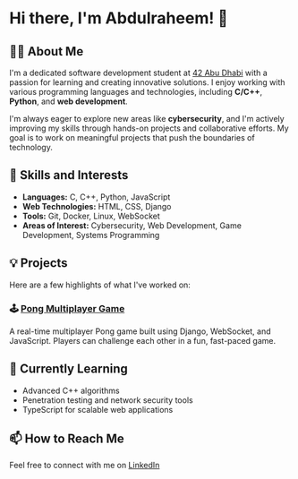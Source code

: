# Hi there, I'm Abdulraheem! 👋

## 👨‍💻 About Me

I'm a dedicated software development student at [42 Abu Dhabi](https://www.42abudhabi.ae/) with a passion for learning and creating innovative solutions. I enjoy working with various programming languages and technologies, including **C/C++**, **Python**, and **web development**. 

I'm always eager to explore new areas like **cybersecurity**, and I'm actively improving my skills through hands-on projects and collaborative efforts. My goal is to work on meaningful projects that push the boundaries of technology.

## 🌟 Skills and Interests
- **Languages:** C, C++, Python, JavaScript
- **Web Technologies:** HTML, CSS, Django
- **Tools:** Git, Docker, Linux, WebSocket
- **Areas of Interest:** Cybersecurity, Web Development, Game Development, Systems Programming


## 💡 Projects
Here are a few highlights of what I've worked on:

### 🕹️ [Pong Multiplayer Game](https://github.com/your-username/pong-game)
A real-time multiplayer Pong game built using Django, WebSocket, and JavaScript. Players can challenge each other in a fun, fast-paced game.


## 🌱 Currently Learning
- Advanced C++ algorithms
- Penetration testing and network security tools
- TypeScript for scalable web applications

## 📫 How to Reach Me
Feel free to connect with me on [LinkedIn](www.linkedin.com/in/abdulraheem-alsomahey-035426232)

